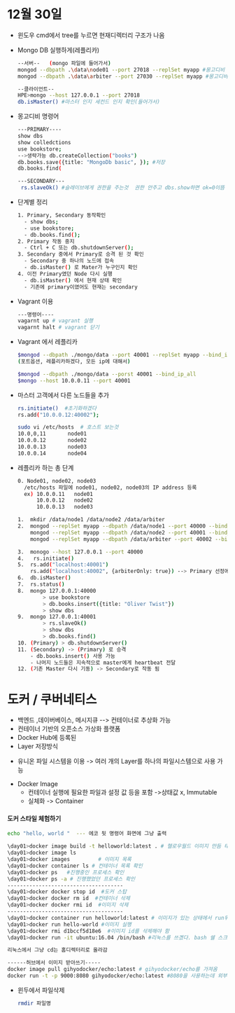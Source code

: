 # 12월 30일

* 윈도우 cmd에서 tree를 누르면 현재디렉터리 구조가 나옴

* Mongo DB 실행하게(레플리카)

  ```bash
  --서버--   (mongo 파일에 들어가서)
  mongod --dbpath .\data\node01 --port 27018 --replSet myapp #몽고디비 실행(노드)
  mongod --dbpath .\data\arbiter --port 27030 --replSet myapp #몽고디비 실행(아비터)
  
  --클라이언트--
  HPE>mongo --host 127.0.0.1 --port 27018
  db.isMaster() #마스터 인지 세컨드 인지 확인(들어가서)
  ```

* 몽고디비 명령어

  ```bash
  ---PRIMARY----
  show dbs
  show colledctions
  use bookstore;
  -->생략가능 db.createCollection("books")
  db.books.save({title: "MongoDb basic", }); #저장
  db.books.find(
  
  ---SECONDARY---
   rs.slaveOk() #슬레이브에게 권한을 주는것  권한 안주고 dbs.show하면 ok=0이뜸 0뜨면 에러
  ```

* 단계별 정리

  ```bash
  1. Primary, Secondary 동작확인
  	- show dbs;
  	- use bookstore;
  	- db.books.find();
  2. Primary 작동 중지
  	- Ctrl + C 또는 db.shutdownServer();
  3. Secondary 중에서 Primary로 승격 된 것 확인
  	- Secondary 중 하나의 노드에 접속
  	- db.isMaster() 로 Mater가 누구인지 확인
  4. 이전 Primary였던 Node 다시 실행
  	- db.isMaster() 에서 현재 상태 확인
  	- 기존에 primary이였어도 현재는 secondary
  ```

* Vagrant 이용

  ```bash
  ---명령어----
  vagarnt up # vagrant 실행
  vagarnt halt # vagrant 닫기
  ```

* Vagrant 에서 레플리카

  ```bash
  $mongod --dbpath ./mongo/data --port 40001 --replSet myapp --bind_ip_all
  (포트옵션, 레플리카하겠다, 모든 ip에 대해서)
  
  $mongod --dbpath ./mongo/data --porst 40001 --bind_ip_all
  $mongo --host 10.0.0.11 --port 40001
  
  ```

* 마스터 고객에서 다른 노드들을 추가

  ```bash
  rs.initiate()  #초기화하겠다
  rs.add("10.0.0.12:40002");
  
  sudo vi /etc/hosts  # 호스트 보는것
  10.0,0,11       node01
  10.0.0.12       node02
  10.0.0.13       node03
  10.0.0.14       node04                
  ```

* 레플리카 하는 총 단계

  ```bash
  0. Node01, node02, node03
  	/etc/hosts 파일에 node01, node02, node03의 IP address 등록
  	ex) 10.0.0.11 	node01	
  		10.0.0.12 	node02	
  		10.0.0.13 	node03
  
  1.  mkdir /data/node1 /data/node2 /data/arbiter
  2.  mongod --replSet myapp --dbpath /data/node1 --port 40000 --bind_ip_all
      mongod --replSet myapp --dbpath /data/node2 --port 40001 --bind_ip_all
      mongod --replSet myapp --dbpath /data/arbiter --port 40002 --bind_ip_all
  
  3.  monogo --host 127.0.0.1 --port 40000
  4.   rs.initiate()
  5.  rs.add("localhost:40001")
      rs.add("localhost:40002", {arbiterOnly: true}) --> Primary 선정에만 관여, 복제는 하지 	   않음
  6.  db.isMaster()
  7.  rs.status()
  8.  mongo 127.0.0.1:40000
          > use bookstore
          > db.books.insert({title: "Oliver Twist"})
          > show dbs
  9.  mongo 127.0.0.1:40001
          > rs.slaveOk()
          > show dbs
          > db.books.find()
  10. (Primary) > db.shutdownServer()
  11. (Secondary) -> (Primary) 로 승격
      - db.books.insert() 사용 가능
      - 나머지 노드들은 지속적으로 master에게 heartbeat 전달
  12. (기존 Master 다시 기동) -> Secondary로 작동 됨 
  ```



# 도커 / 쿠버네티스

* 백엔드 ,데이버베이스, 메시지큐 --> 컨테이너로 추상화 가능
* 컨테이너 기반의 오픈소스 가상화 플랫폼
* Docker Hub에 등록된 
*  Layer 저장방식
  - 유니온 파일 시스템을 이용 -> 여러 개의 Layer를 하나의 파일시스템으로 사용 가능

* Docker Image
  - 컨테이너 실행에 필요한 파일과 설정 값 등을 포함 ->상태값 x, Immutable
  - 실체화 -> Container

#### 도커 스타일 체험하기

```bash
echo "hello, world "  --- 에코 뒷 명령어 화면에 그냥 출력
```

```bash
\day01>docker image build -t helloworld:latest . # 헬로우월드 이미지 만듬 태그 레이티스트 .은 현                                                    재 디렉터리
\day01>docker image ls
\day01>docker images         # 이미지 목록
\day01>docker container ls # 컨테이너 목록 확인
\day01>docker ps   #진행중인 프로세스 확인
\day01>docker ps -a # 진행했었던 프로세스 확인
-------------------------------------
\day01>docker docker stop id  #도커 스탑
\day01>docker docker rm id  #컨테이너 삭제
\day01>docker docker rmi id  #이미지 삭제
-------------------------------------
\day01>docker container run helloworld:latest # 이미지가 있는 상태에서 run뒤에있는 것을 실행하겠                                                 다. run은 create 와 start 합친거
\day01>docker run hello-world #이미지 실행 
\day01>docker rmi d1bccf5d18e6  #이미지 id를 삭제해야 함
\day01>docker run -it ubuntu:16.04 /bin/bash #리눅스를 쓰곘다. bash 쉘 스크립트 실행, 

리눅스에서 그냥 cd는 홈디렉터리로 올라감
```

```bash
------허브에서 이미지 받아쓰기-----
docker image pull gihyodocker/echo:latest # gihyodocker/echo를 가져옴 
docker run -t -p 9000:8080 gihyodocker/echo:latest #8080을 사용하는데 외부에서 들어올땐 9000으로 -t tty, -p portfowrding
```











* 윈두에서 파일삭제

  ```bash
  rmdir 파일명
  ```







